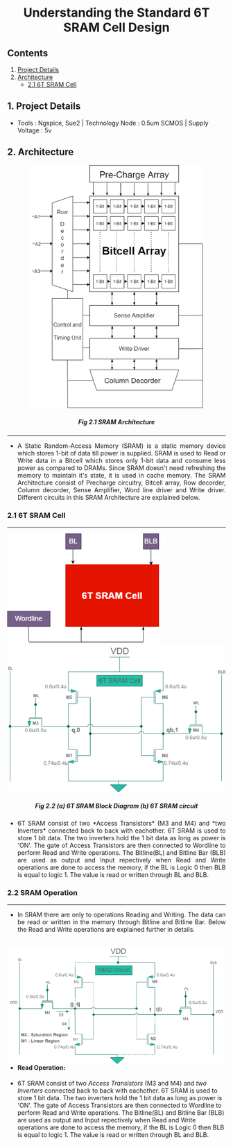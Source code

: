# <p align="center"> Understanding the Standard 6T SRAM Cell Design </p>
## Contents
1. [Project Details](#1-Project-Details)
2. [Architecture](#1-Architecture)
    - [2.1 6T SRAM Cell](#21-6T-SRAM-Cell)
## 1. Project Details
- Tools : Ngspice, Sue2 | Technology Node : 0.5um SCMOS | Supply Voltage : 5v
## 2. Architecture
<p align="center"><img width="400" hight="400" src="https://github.com/Khadgaray/6T_SRAM/blob/main/Images/6T_SRAM_Architecture.png" /></p> 

##### <p align="center"> Fig 2.1 SRAM Architecture </p>

---

- <p align="justify"> A Static Random-Access Memory (SRAM) is a static memory device which stores 1-bit of data till power is supplied. SRAM is used to Read or Write data in a Bitcell which stores only 1-bit data and consume less power as compared to DRAMs. Since SRAM doesn't need refreshing the memory to maintain it's state, it is used in cache memory. The SRAM Architecture consist of Precharge circuitry, Bitcell array, Row decorder, Column decorder, Sense Amplifier, Word line driver and Write driver. Different circuits in this SRAM Architecture are explained below.</p>

### 2.1 6T SRAM Cell
---
<p align="center"><img align="left" width="350" hight="350" src="https://github.com/Khadgaray/6T_SRAM/blob/main/Images/6T_SRAM_block.png"/> <img align="" width="520" hight="520" src="https://github.com/Khadgaray/6T_SRAM/blob/main/Images/6T_SRAM1.png"/></p>

##### <p align="center"> Fig 2.2 (a) 6T SRAM Block Diagram (b) 6T SRAM circuit </p>

- <p align="justify"> 6T SRAM consist of two *Access Transistors* (M3 and M4) and *two Inverters* connected back to back with eachother. 6T SRAM is used to store 1 bit data. The two inverters hold the 1 bit data as long as power is 'ON'. The gate of Access Transistors are then connected to Wordline to perform Read and Write operations. The Bitline(BL) and Bitline Bar (BLB) are used as output and Input repectively when Read and Write operations are done to access the memory, if the BL is Logic 0 then BLB is equal to logic 1. The value is  read or written through BL and BLB. </p>

### 2.2 SRAM Operation
---
- <p align="justify">In SRAM there are only to operations Reading and Writing. The data can be read or written in the memory through Bitline and Bitline Bar. Below the Read and Write operations are explained further in details.</p>
<br>
<img align="right" width="600" hight="600" src="https://github.com/Khadgaray/6T_SRAM/blob/main/Images/READ.png"/>

- #### Read Operation: 
- 6T SRAM consist of two *Access Transistors* (M3 and M4) and *two Inverters* connected back to back with eachother. 6T SRAM is used to store 1 bit data. The two inverters hold the 1 bit data as long as power is 'ON'. The gate of Access Transistors are then connected to Wordline to perform Read and Write operations. The Bitline(BL) and Bitline Bar (BLB) are used as output and Input repectively when Read and Write operations are done to access the memory, if the BL is Logic 0 then BLB is equal to logic 1. The value is  read or written through BL and BLB.

